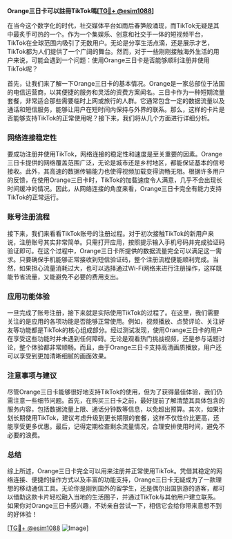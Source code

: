 **Orange三日卡可以註冊TikTok嗎[[TG💪+ @esim1088](https://t.me/s/esim1088)]**

在当今这个数字化的时代，社交媒体平台如雨后春笋般涌现，而TikTok无疑是其中最炙手可热的一个。作为一个集娱乐、创意和社交于一体的短视频平台，TikTok在全球范围内吸引了无数用户。无论是分享生活点滴，还是展示才艺，TikTok都为人们提供了一个广阔的舞台。然而，对于一些刚刚接触海外生活的用户来说，可能会遇到一个问题：使用Orange三日卡是否能够顺利注册并使用TikTok呢？

首先，让我们来了解一下Orange三日卡的基本情况。Orange是一家总部位于法国的电信运营商，以其便捷的服务和灵活的资费方案闻名。三日卡作为一种短期流量套餐，非常适合那些需要临时上网或旅行的人群。它通常包含一定的数据流量以及通话和短信服务，能够让用户在短时间内保持与外界的联系。那么，这样的卡片是否能够支持TikTok的正常使用呢？接下来，我们将从几个方面进行详细分析。

### 网络连接稳定性

要成功注册并使用TikTok，网络连接的稳定性和速度是至关重要的因素。Orange三日卡提供的网络覆盖范围广泛，无论是城市还是乡村地区，都能保证基本的信号接收。此外，其高速的数据传输能力也使得视频加载变得流畅无阻。根据许多用户的反馈，在使用Orange三日卡时，TikTok的加载速度令人满意，几乎不会出现长时间缓冲的情况。因此，从网络连接的角度来看，Orange三日卡完全有能力支持TikTok的正常运行。

### 账号注册流程

接下来，我们来看看TikTok账号的注册过程。对于初次接触TikTok的新用户来说，注册账号其实非常简单。只需打开应用，按照提示输入手机号码并完成验证码验证即可。在这个过程中，Orange三日卡所提供的数据流量完全可以满足这一需求。只要确保手机能够正常接收到短信验证码，整个注册流程便能顺利完成。当然，如果担心流量消耗过大，也可以选择通过Wi-Fi网络来进行注册操作，这样既能节省流量，又能避免不必要的费用支出。

### 应用功能体验

一旦完成了账号注册，接下来就是实际使用TikTok的过程了。在这里，我们需要关注的是应用的各项功能是否能够正常使用。例如，视频播放、点赞评论、关注好友等功能都是TikTok的核心组成部分。经过测试发现，使用Orange三日卡的用户在享受这些功能时并未遇到任何障碍。无论是观看热门挑战视频，还是参与话题讨论，整个体验都非常顺畅。而且，由于Orange三日卡支持高清画质播放，用户还可以享受到更加清晰细腻的画面效果。

### 注意事项与建议

尽管Orange三日卡能够很好地支持TikTok的使用，但为了获得最佳体验，我们仍需注意一些细节问题。首先，在购买三日卡之前，最好提前了解清楚其具体包含的服务内容，包括数据流量上限、通话分钟数等信息，以免超出预算。其次，如果计划长期使用TikTok，建议考虑升级到更长期限的套餐，这样不仅性价比更高，还能享受更多优惠。最后，记得定期检查剩余流量情况，合理安排使用时间，避免不必要的浪费。

### 总结

综上所述，Orange三日卡完全可以用来注册并正常使用TikTok。凭借其稳定的网络连接、便捷的操作方式以及丰富的功能支持，Orange三日卡无疑成为了一款理想的移动通信工具。无论你是刚到国外的留学生，还是偶尔出国旅游的游客，都可以借助这款卡片轻松融入当地的生活圈子，并通过TikTok与其他用户建立联系。如果你对Orange三日卡感兴趣，不妨亲自尝试一下，相信它会给你带来意想不到的好体验！

[[TG💪+ @esim1088](https://t.me/s/esim1088) ![Image](https://i.postimg.cc/4NQfJmqS/Snipaste-2025-05-13-00-14-12.png)]